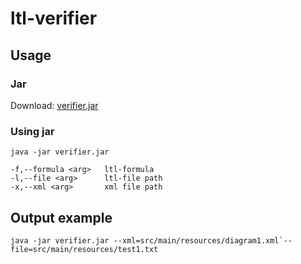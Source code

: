 # ltl-verifier

## Usage
### Jar
Download: [verifier.jar](https://github.com/mikita95/ltl-verifier/releases/download/1.0/verifier.jar)

### Using jar
`java -jar verifier.jar`

```
-f,--formula <arg>   ltl-formula
-l,--file <arg>      ltl-file path
-x,--xml <arg>       xml file path
```

## Output example
```java -jar verifier.jar --xml=src/main/resources/diagram1.xml`--file=src/main/resources/test1.txt```
